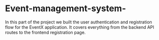 # Event-management-system-
In this part of the project we built the user authentication and registration flow for the EventX application. It covers everything from the backend API routes to the frontend registration page.
